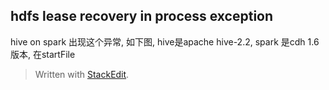 ## hdfs lease recovery in process exception

hive on spark 出现这个异常, 如下图, hive是apache hive-2.2, spark 是cdh 1.6 版本, 在startFile 


> Written with [StackEdit](https://stackedit.io/).
<!--stackedit_data:
eyJoaXN0b3J5IjpbMTU4NzY3MzgwNyw3MzA5OTgxMTZdfQ==
-->